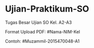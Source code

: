 # Ujian-Praktikum-SO
Tugas Besar Ujian SO Kel. A2-A3

Format Upload PDF:
#Nama-NIM-Kel

Contoh:
#Muzammil-2015470048-A1
